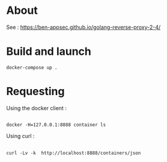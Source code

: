 About
==

See : https://ben-appsec.github.io/golang-reverse-proxy-2-4/

Build and launch
==
`docker-compose up .`

Requesting 
==
Using the docker client :
##
`docker -H=127.0.0.1:8888 container ls`

Using curl :
##
`curl -Lv -k  http://localhost:8888/containers/json`